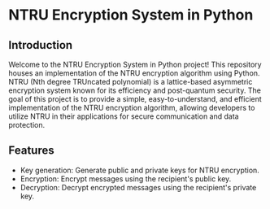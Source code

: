 # NTRU Encryption System in Python
## Introduction
Welcome to the NTRU Encryption System in Python project! This repository houses an implementation of the NTRU encryption algorithm using Python. NTRU (Nth degree TRUncated polynomial) is a lattice-based asymmetric encryption system known for its efficiency and post-quantum security.
The goal of this project is to provide a simple, easy-to-understand, and efficient implementation of the NTRU encryption algorithm, allowing developers to utilize NTRU in their applications for secure communication and data protection.

## Features
* Key generation: Generate public and private keys for NTRU encryption.
* Encryption: Encrypt messages using the recipient's public key.
* Decryption: Decrypt encrypted messages using the recipient's private key.


